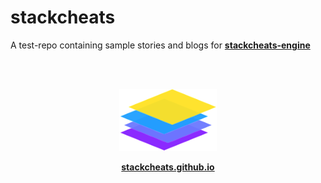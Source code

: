 # stackcheats

A test-repo containing sample stories and blogs for [**stackcheats-engine**](https://github.com/athiththan11/stackcheats-engine)

<br>

<br>

<p align="center">
  <img src="assets/stackcheats-icon.png">
</p>

<p align="center">
    <strong><a href="https://stackcheats.github.io">stackcheats.github.io</a></strong>
</p>

<br>

<br>
